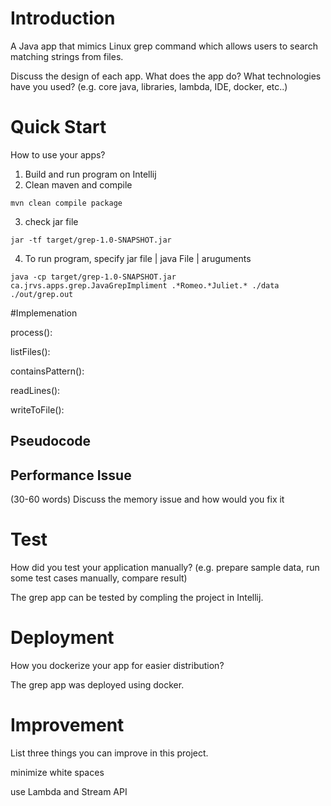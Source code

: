 # Introduction
A Java app that mimics Linux grep command which allows users to search matching strings from files.


Discuss the design of each app. What does the app do? What technologies have you used? (e.g. core java, libraries, lambda, IDE, docker, etc..)

# Quick Start
How to use your apps?
1) Build and run program on Intellij
2) Clean maven and compile 
```
mvn clean compile package
```
3) check jar file
```
jar -tf target/grep-1.0-SNAPSHOT.jar
```
4) To run program, specify jar file | java File | aruguments

```
java -cp target/grep-1.0-SNAPSHOT.jar ca.jrvs.apps.grep.JavaGrepImpliment .*Romeo.*Juliet.* ./data ./out/grep.out
```

#Implemenation

process(): 

listFiles(): 

containsPattern(): 

readLines(): 

writeToFile(): 

## Pseudocode


## Performance Issue
(30-60 words)
Discuss the memory issue and how would you fix it


# Test
How did you test your application manually? (e.g. prepare sample data, run some test cases manually, compare result)

The grep app can be tested by compling the project in Intellij. 

# Deployment
How you dockerize your app for easier distribution?

The grep app was deployed using docker.

# Improvement
List three things you can improve in this project.

minimize white spaces 

use Lambda and Stream API
